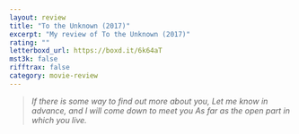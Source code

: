 ```yaml
---
layout: review
title: "To the Unknown (2017)"
excerpt: "My review of To the Unknown (2017)"
rating: ""
letterboxd_url: https://boxd.it/6k64aT
mst3k: false
rifftrax: false
category: movie-review
---
```


<blockquote>
<i>If there is some way to find out more about you,</i>
<i>Let me know in advance, and I will come down to meet you</i>
<i>As far as the open part in which you live.</i></blockquote>
